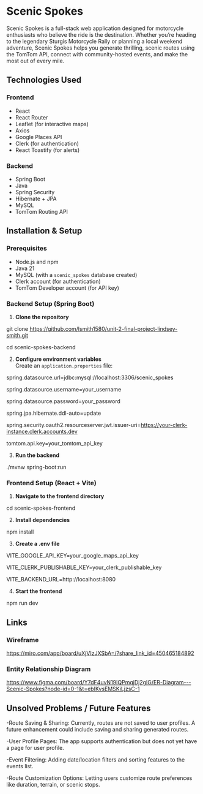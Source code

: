# Scenic Spokes

Scenic Spokes is a full-stack web application designed for motorcycle enthusiasts who believe the ride is the destination. Whether you’re heading to the legendary Sturgis Motorcycle Rally or planning a local weekend adventure, Scenic Spokes helps you generate thrilling, scenic routes using the TomTom API, connect with community-hosted events, and make the most out of every mile.

## Technologies Used

### Frontend
- React
- React Router
- Leaflet (for interactive maps)
- Axios
- Google Places API 
- Clerk (for authentication)
- React Toastify (for alerts)

### Backend
- Spring Boot
- Java 
- Spring Security 
- Hibernate + JPA
- MySQL
- TomTom Routing API

## Installation & Setup

### Prerequisites
- Node.js and npm
- Java 21
- MySQL (with a `scenic_spokes` database created)
- Clerk account (for authentication)
- TomTom Developer account (for API key)

### Backend Setup (Spring Boot)

1. **Clone the repository**  

git clone https://github.com/lsmith1580/unit-2-final-project-lindsey-smith.git

cd scenic-spokes-backend

2. **Configure environment variables**  
Create an `application.properties` file:

spring.datasource.url=jdbc:mysql://localhost:3306/scenic_spokes

spring.datasource.username=your_username

spring.datasource.password=your_password

spring.jpa.hibernate.ddl-auto=update

spring.security.oauth2.resourceserver.jwt.issuer-uri=https://your-clerk-instance.clerk.accounts.dev

tomtom.api.key=your_tomtom_api_key

3. **Run the backend**
   
./mvnw spring-boot:run

### Frontend Setup (React + Vite)

1. **Navigate to the frontend directory**

cd scenic-spokes-frontend

2. **Install dependencies**

npm install

3. **Create a .env file**

VITE_GOOGLE_API_KEY=your_google_maps_api_key

VITE_CLERK_PUBLISHABLE_KEY=your_clerk_publishable_key

VITE_BACKEND_URL=http://localhost:8080

4. **Start the frontend**

npm run dev

## Links

### Wireframe

https://miro.com/app/board/uXjVIzJXSbA=/?share_link_id=450465184892

### Entity Relationship Diagram

https://www.figma.com/board/Y7dF4uvN19IQPmqjDj2gIG/ER-Diagram---Scenic-Spokes?node-id=0-1&t=ebIKvsEMSKiLjzsC-1

## Unsolved Problems / Future Features

-Route Saving & Sharing: Currently, routes are not saved to user profiles. A future enhancement could include saving and sharing generated routes.

-User Profile Pages: The app supports authentication but does not yet have a page for user profile.

-Event Filtering: Adding date/location filters and sorting features to the events list.

-Route Customization Options: Letting users customize route preferences like duration, terrain, or scenic stops.
